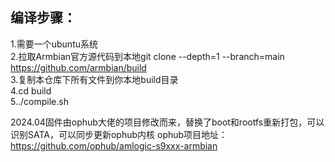 ## 编译步骤：
1.需要一个ubuntu系统  
2.拉取Armbian官方源代码到本地git clone --depth=1 --branch=main https://github.com/armbian/build  
3.复制本仓库下所有文件到你本地build目录  
4.cd build  
5../compile.sh  

2024.04固件由ophub大佬的项目修改而来，替换了boot和rootfs重新打包，可以识别SATA，可以同步更新ophub内核
ophub项目地址：https://github.com/ophub/amlogic-s9xxx-armbian
